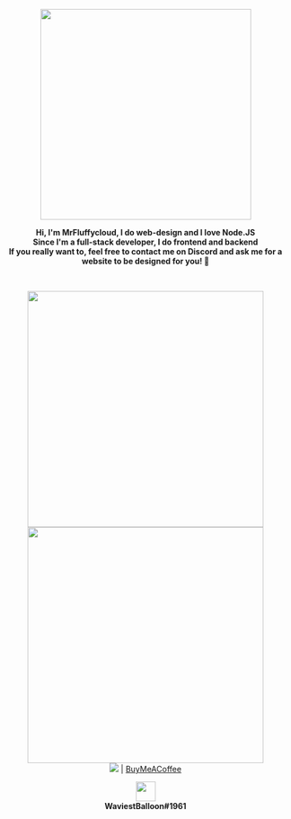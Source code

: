 
<p align="center"><img src="./resources/facemain.png" width=375px><br></p>

<p align="center"><strong>Hi, I'm <b>MrFluffycloud</b>, I do web-design and I love Node.JS<br>
Since I'm a full-stack developer, I do frontend and backend<br>
If you really want to, feel free to contact me on Discord and ask me for a website to be designed for you! 💙</strong></p>

<br>

<p align="center"><a href="https://discord.gg/cqpMzBjzQu"><img src="https://discord.com/api/guilds/701451295566856242/widget.png?style=banner3" width=420px></a><br>
  <a href="https://github.com/WaviestBalloon/"><img src="https://github-readme-stats.vercel.app/api?username=WaviestBalloon" width=420px></a>
  <br><img src="https://visitor-badge.glitch.me/badge?page_id=WaviestBalloon"> | <a href="https://buymeacoff.ee/WaviestBalloon"> BuyMeACoffee</a></p>

<p align="center"><img src="./resources/Discord-Logo-Color.png" width=35px><br><strong>WaviestBalloon#1961</strong></p>
<!--<p align="center"><img src="./resources/Twitter_Logo_Blue.png" width=45px><br><strong>@WaviestBalloon</strong></p>-->
